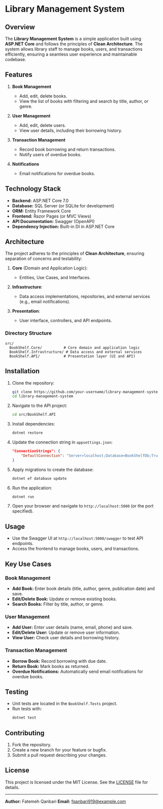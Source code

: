 # Library Management System

## Overview
The **Library Management System** is a simple application built using **ASP.NET Core** and follows the principles of **Clean Architecture**. The system allows library staff to manage books, users, and transactions efficiently, ensuring a seamless user experience and maintainable codebase.

## Features
1. **Book Management**
   - Add, edit, delete books.
   - View the list of books with filtering and search by title, author, or genre.

2. **User Management**
   - Add, edit, delete users.
   - View user details, including their borrowing history.

3. **Transaction Management**
   - Record book borrowing and return transactions.
   - Notify users of overdue books.

4. **Notifications**
   - Email notifications for overdue books.

## Technology Stack
- **Backend:** ASP.NET Core 7.0
- **Database:** SQL Server (or SQLite for development)
- **ORM:** Entity Framework Core
- **Frontend:** Razor Pages (or MVC Views)
- **API Documentation:** Swagger (OpenAPI)
- **Dependency Injection:** Built-in DI in ASP.NET Core

## Architecture
The project adheres to the principles of **Clean Architecture**, ensuring separation of concerns and testability:

1. **Core** (Domain and Application Logic):
   - Entities, Use Cases, and Interfaces.

2. **Infrastructure**:
   - Data access implementations, repositories, and external services (e.g., email notifications).

3. **Presentation**:
   - User interface, controllers, and API endpoints.

### Directory Structure
```
src/
  BookShelf.Core/          # Core domain and application logic
  BookShelf.Infrastructure/ # Data access and external services
  BookShelf.API/           # Presentation layer (UI and API)
```

## Installation
1. Clone the repository:
   ```bash
   git clone https://github.com/your-username/library-management-system.git
   cd library-management-system
   ```

2. Navigate to the API project:
   ```bash
   cd src/BookShelf.API
   ```

3. Install dependencies:
   ```bash
   dotnet restore
   ```

4. Update the connection string in `appsettings.json`:
   ```json
   "ConnectionStrings": {
       "DefaultConnection": "Server=localhost;Database=BookShelfDb;Trusted_Connection=True;MultipleActiveResultSets=true"
   }
   ```

5. Apply migrations to create the database:
   ```bash
   dotnet ef database update
   ```

6. Run the application:
   ```bash
   dotnet run
   ```

7. Open your browser and navigate to `http://localhost:5000` (or the port specified).

## Usage
- Use the Swagger UI at `http://localhost:5000/swagger` to test API endpoints.
- Access the frontend to manage books, users, and transactions.

## Key Use Cases
### Book Management
- **Add Book:** Enter book details (title, author, genre, publication date) and save.
- **Edit/Delete Book:** Update or remove existing books.
- **Search Books:** Filter by title, author, or genre.

### User Management
- **Add User:** Enter user details (name, email, phone) and save.
- **Edit/Delete User:** Update or remove user information.
- **View User:** Check user details and borrowing history.

### Transaction Management
- **Borrow Book:** Record borrowing with due date.
- **Return Book:** Mark books as returned.
- **Overdue Notifications:** Automatically send email notifications for overdue books.

## Testing
- Unit tests are located in the `BookShelf.Tests` project.
- Run tests with:
  ```bash
  dotnet test
  ```

## Contributing
1. Fork the repository.
2. Create a new branch for your feature or bugfix.
3. Submit a pull request describing your changes.

## License
This project is licensed under the MIT License. See the [LICENSE](LICENSE) file for details.

---
**Author:** Fatemeh Qanbari 
**Email:** fqanbari919@example.com

